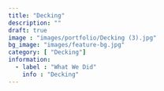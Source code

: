 ```yaml
---
title: "Decking"
description: ""
draft: true
image : "images/portfolio/Decking (3).jpg"
bg_image: "images/feature-bg.jpg"
category: [ "Decking"]
information:
  - label : "What We Did"
    info : "Decking"
---
```



